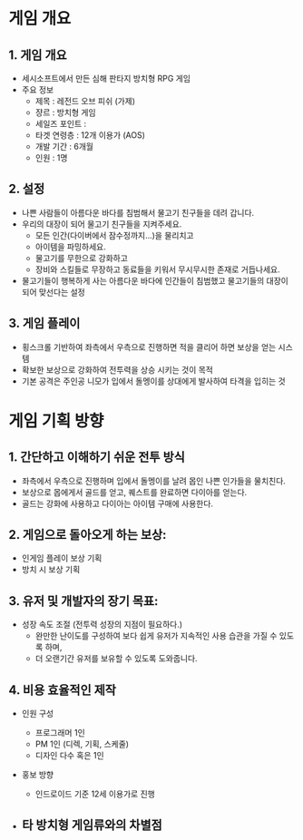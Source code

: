 # 게임 개요
## 1. 게임 개요
- 세시소프트에서 만든 심해 판타지 방치형 RPG 게임
- 주요 정보
  - 제목 : 레전드 오브 피쉬 (가제)
  - 쟝르 : 방치형 게임
  - 세일즈 포인트 :
  - 타겟 연령층 : 12개 이용가 (AOS)
  - 개발 기간 : 6개월
  - 인원 : 1명
 
## 2. 설정
- 나쁜 사람들이 아름다운 바다를 침범해서 물고기 친구들을 데려 갑니다.
- 우리의 대장이 되어 물고기 친구들을 지켜주세요.
    - 모든 인간(다이버에서 잠수정까지...)을 물리치고
    - 아이템을 파밍하세요.
    - 물고기를 무한으로 강화하고
    - 장비와 스킬들로 무장하고 동료들을 키워서 무시무시한 존재로 거듭나세요.
- 물고기들이 행복하게 사는 아름다운 바다에 인간들이 침범했고 물고기들의 대장이 되어 맞선다는 설정

## 3. 게임 플레이
- 횡스크롤 기반하여 좌측에서 우측으로 진행하면 적을 클리어 하면 보상을 얻는 시스템
- 확보한 보상으로 강화하여 전투력을 상승 시키는 것이 목적
- 기본 공격은 주인공 니모가 입에서 돌멩이를 상대에게 발사하여 타격을 입히는 것

# 게임 기획 방향
## 1. 간단하고 이해하기 쉬운 전투 방식 
- 좌측에서 우측으로 진행하며 입에서 돌멩이를 날려 몹인 나쁜 인가들을 물치친다.
- 보상으로 몹에게서 골드를 얻고, 퀘스트를 완료하면 다이아를 얻는다.
- 골드는 강화에 사용하고 다이아는 아이템 구매에 사용한다. 

## 2. 게임으로 돌아오게 하는 보상: 
- 인게임 플레이 보상 기획
- 방치 시 보상 기획

## 3. 유저 및 개발자의 장기 목표: 
- 성장 속도 조절 (전투력 성장의 지점이 필요하다.)
  - 완만한 난이도를 구성하여 보다 쉽게 유저가 지속적인 사용 습관을 가질 수 있도록 하며,
  - 더 오랜기간 유저를 보유할 수 있도록 도와줍니다.

## 4. 비용 효율적인 제작 
- 인원 구성
  - 프로그래머 1인
  - PM 1인 (디렉, 기획, 스케줄)
  - 디자인 다수 혹은 1인  

- 홍보 방향
  - 인드로이드 기준 12세 이용가로 진행

- 타 방치형 게임류와의 차별점
  -

